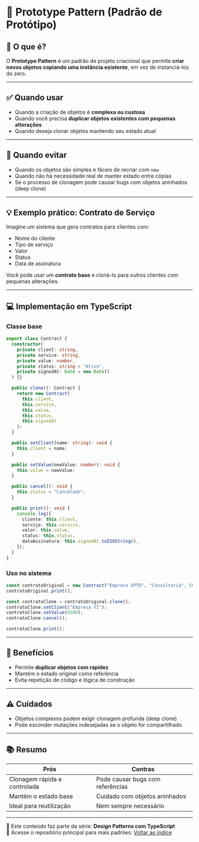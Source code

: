 # 🧬 Prototype Pattern (Padrão de Protótipo)

## 🧠 O que é?

O **Prototype Pattern** é um padrão de projeto criacional que permite **criar novos objetos copiando uma instância existente**, em vez de instanciá-los do zero.

---

## ✅ Quando usar

- Quando a criação de objetos é **complexa ou custosa**
- Quando você precisa **duplicar objetos existentes com pequenas alterações**
- Quando deseja clonar objetos mantendo seu estado atual

---

## 🚫 Quando evitar

- Quando os objetos são simples e fáceis de recriar com `new`
- Quando não há necessidade real de manter estado entre cópias
- Se o processo de clonagem pode causar bugs com objetos aninhados (deep clone)

---

## 💡 Exemplo prático: Contrato de Serviço

Imagine um sistema que gera contratos para clientes com:
- Nome do cliente
- Tipo de serviço
- Valor
- Status
- Data de assinatura

Você pode usar um **contrato base** e cloná-lo para outros clientes com pequenas alterações.

---

## 💻 Implementação em TypeScript

### Classe base

```ts
export class Contract {
  constructor(
    private client: string,
    private service: string,
    private value: number,
    private status: string = "Ativo",
    private signedAt: Date = new Date()
  ) {}

  public clone(): Contract {
    return new Contract(
      this.client,
      this.service,
      this.value,
      this.status,
      this.signedAt
    );
  }

  public setClient(name: string): void {
    this.client = name;
  }

  public setValue(newValue: number): void {
    this.value = newValue;
  }

  public cancel(): void {
    this.status = "Cancelado";
  }

  public print(): void {
    console.log({
      cliente: this.client,
      serviço: this.service,
      valor: this.value,
      status: this.status,
      dataAssinatura: this.signedAt.toISOString(),
    });
  }
}
```

### Uso no sistema

```ts
const contratoOriginal = new Contract("Empresa XPTO", "Consultoria", 5000);
contratoOriginal.print();

const contratoClone = contratoOriginal.clone();
contratoClone.setClient("Empresa YZ");
contratoClone.setValue(6500);
contratoClone.cancel();

contratoClone.print();
```

---

## 🧪 Benefícios

- Permite **duplicar objetos com rapidez**
- Mantém o estado original como referência
- Evita repetição de código e lógica de construção

---

## ⚠️ Cuidados

- Objetos complexos podem exigir clonagem profunda (deep clone)
- Pode esconder mutações indesejadas se o objeto for compartilhado

---

## 📚 Resumo

| Prós                          | Contras                           |
|-------------------------------|------------------------------------|
| Clonagem rápida e controlada  | Pode causar bugs com referências  |
| Mantém o estado base          | Cuidado com objetos aninhados     |
| Ideal para reutilização       | Nem sempre necessário             |

---

🎥 Este conteúdo faz parte da série: **Design Patterns com TypeScript**  
🔗 Acesse o repositório principal para mais padrões: [Voltar ao índice](../README.md)
